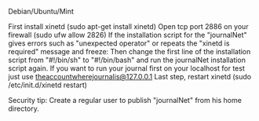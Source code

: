 Debian/Ubuntu/Mint

First install xinetd (sudo apt-get install xinetd)
Open tcp port 2886 on your firewall (sudo ufw allow 2826)
If the installation script for the "journalNet" gives errors such as "unexpected operator" or repeats the "xinetd is required" message and freeze:
Then change the first line of the installation script from "#!/bin/sh" to "#!/bin/bash" and run the journalNet installation script again.
If you want to run your journal first on your localhost for test just use theaccountwherejournalis@127.0.0.1
Last step, restart xinetd (sudo /etc/init.d/xinetd restart)

Security tip: Create a regular user to publish "journalNet" from his home directory.
